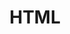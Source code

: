 ---
layout: list
title: HTML
slug: HTML
menu: true
submenu: false
order: 3
description: >
  Today I Learned 
---
